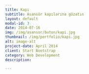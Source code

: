 ```yaml
---
title: Kapı
subtitle: Asansör kapılarına gözatın
layout: default
modal-id: 3
date: 2014-07-16
img: /img/asansor/buton/kapi.jpg
thumbnail: /img/portfolio/kapi.jpg
alt: image-alt
project-date: April 2014
client: Start Bootstrap
category: Web Development
description: 

---
```

